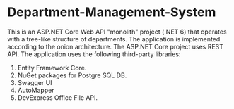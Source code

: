 # Department-Management-System

This is an ASP.NET Core Web API "monolith" project (.NET 6) that operates with a tree-like structure of departments. The application is implemented according to the onion architecture. The ASP.NET Core project uses REST API.
The application uses the following third-party libraries:
1. Entity Framework Core.
2. NuGet packages for Postgre SQL DB.
3. Swagger UI
4. AutoMapper
5. DevExpress Office File API.
